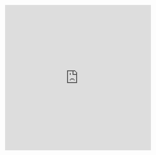 <iframe src="https://giphy.com/embed/cFlrCthixcb3B6hqwY" width="480" height="480" frameBorder="0" class="giphy-embed" allowFullScreen></iframe>
